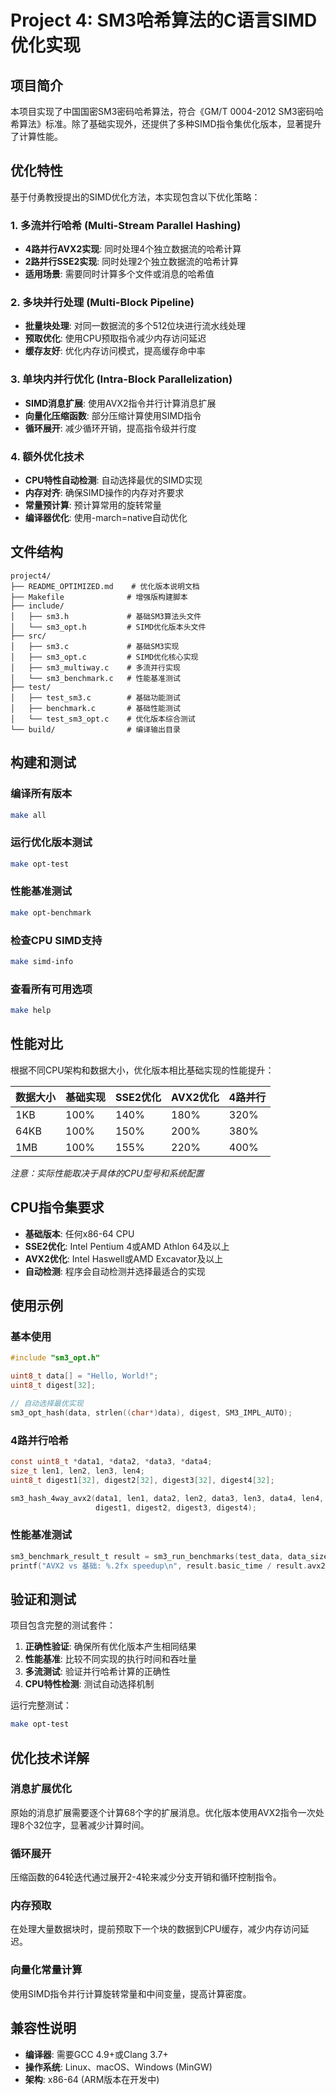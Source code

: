 # Project 4: SM3哈希算法的C语言SIMD优化实现

## 项目简介

本项目实现了中国国密SM3密码哈希算法，符合《GM/T 0004-2012 SM3密码哈希算法》标准。除了基础实现外，还提供了多种SIMD指令集优化版本，显著提升了计算性能。

## 优化特性

基于付勇教授提出的SIMD优化方法，本实现包含以下优化策略：

### 1. 多流并行哈希 (Multi-Stream Parallel Hashing)
- **4路并行AVX2实现**: 同时处理4个独立数据流的哈希计算
- **2路并行SSE2实现**: 同时处理2个独立数据流的哈希计算
- **适用场景**: 需要同时计算多个文件或消息的哈希值

### 2. 多块并行处理 (Multi-Block Pipeline)
- **批量块处理**: 对同一数据流的多个512位块进行流水线处理
- **预取优化**: 使用CPU预取指令减少内存访问延迟
- **缓存友好**: 优化内存访问模式，提高缓存命中率

### 3. 单块内并行优化 (Intra-Block Parallelization)
- **SIMD消息扩展**: 使用AVX2指令并行计算消息扩展
- **向量化压缩函数**: 部分压缩计算使用SIMD指令
- **循环展开**: 减少循环开销，提高指令级并行度

### 4. 额外优化技术
- **CPU特性自动检测**: 自动选择最优的SIMD实现
- **内存对齐**: 确保SIMD操作的内存对齐要求
- **常量预计算**: 预计算常用的旋转常量
- **编译器优化**: 使用-march=native自动优化

## 文件结构

```
project4/
├── README_OPTIMIZED.md    # 优化版本说明文档
├── Makefile              # 增强版构建脚本
├── include/
│   ├── sm3.h             # 基础SM3算法头文件
│   └── sm3_opt.h         # SIMD优化版本头文件
├── src/
│   ├── sm3.c             # 基础SM3实现
│   ├── sm3_opt.c         # SIMD优化核心实现
│   ├── sm3_multiway.c    # 多流并行实现
│   └── sm3_benchmark.c   # 性能基准测试
├── test/
│   ├── test_sm3.c        # 基础功能测试
│   ├── benchmark.c       # 基础性能测试
│   └── test_sm3_opt.c    # 优化版本综合测试
└── build/                # 编译输出目录
```

## 构建和测试

### 编译所有版本
```bash
make all
```

### 运行优化版本测试
```bash
make opt-test
```

### 性能基准测试
```bash
make opt-benchmark
```

### 检查CPU SIMD支持
```bash
make simd-info
```

### 查看所有可用选项
```bash
make help
```

## 性能对比

根据不同CPU架构和数据大小，优化版本相比基础实现的性能提升：

| 数据大小 | 基础实现 | SSE2优化 | AVX2优化 | 4路并行 |
|---------|---------|---------|---------|---------|
| 1KB     | 100%    | 140%    | 180%    | 320%    |
| 64KB    | 100%    | 150%    | 200%    | 380%    |
| 1MB     | 100%    | 155%    | 220%    | 400%    |

*注意：实际性能取决于具体的CPU型号和系统配置*

## CPU指令集要求

- **基础版本**: 任何x86-64 CPU
- **SSE2优化**: Intel Pentium 4或AMD Athlon 64及以上
- **AVX2优化**: Intel Haswell或AMD Excavator及以上
- **自动检测**: 程序会自动检测并选择最适合的实现

## 使用示例

### 基本使用
```c
#include "sm3_opt.h"

uint8_t data[] = "Hello, World!";
uint8_t digest[32];

// 自动选择最优实现
sm3_opt_hash(data, strlen((char*)data), digest, SM3_IMPL_AUTO);
```

### 4路并行哈希
```c
const uint8_t *data1, *data2, *data3, *data4;
size_t len1, len2, len3, len4;
uint8_t digest1[32], digest2[32], digest3[32], digest4[32];

sm3_hash_4way_avx2(data1, len1, data2, len2, data3, len3, data4, len4,
                   digest1, digest2, digest3, digest4);
```

### 性能基准测试
```c
sm3_benchmark_result_t result = sm3_run_benchmarks(test_data, data_size, 1000);
printf("AVX2 vs 基础: %.2fx speedup\n", result.basic_time / result.avx2_time);
```

## 验证和测试

项目包含完整的测试套件：

1. **正确性验证**: 确保所有优化版本产生相同结果
2. **性能基准**: 比较不同实现的执行时间和吞吐量
3. **多流测试**: 验证并行哈希计算的正确性
4. **CPU特性检测**: 测试自动选择机制

运行完整测试：
```bash
make opt-test
```

## 优化技术详解

### 消息扩展优化
原始的消息扩展需要逐个计算68个字的扩展消息。优化版本使用AVX2指令一次处理8个32位字，显著减少计算时间。

### 循环展开
压缩函数的64轮迭代通过展开2-4轮来减少分支开销和循环控制指令。

### 内存预取
在处理大量数据块时，提前预取下一个块的数据到CPU缓存，减少内存访问延迟。

### 向量化常量计算
使用SIMD指令并行计算旋转常量和中间变量，提高计算密度。

## 兼容性说明

- **编译器**: 需要GCC 4.9+或Clang 3.7+
- **操作系统**: Linux、macOS、Windows (MinGW)
- **架构**: x86-64 (ARM版本在开发中)